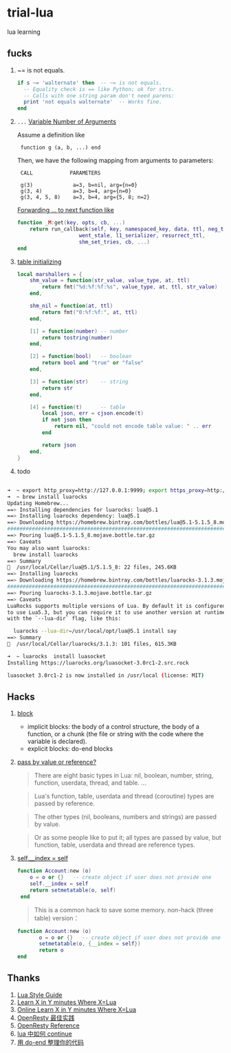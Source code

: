 # trial-lua
lua learning

## fucks

1. ~= is not equals.

    ```lua
    if s ~= 'walternate' then  -- ~= is not equals.
      -- Equality check is == like Python; ok for strs.
      -- Calls with one string param don't need parens:
      print 'not equals walternate'  -- Works fine.
    end
    ```
1. `...` [Variable Number of Arguments](https://www.lua.org/pil/5.2.html)

    Assume a definition like
    
        function g (a, b, ...) end

    Then, we have the following mapping from arguments to parameters:
    
        CALL            PARAMETERS

        g(3)             a=3, b=nil, arg={n=0}
        g(3, 4)          a=3, b=4, arg={n=0}
        g(3, 4, 5, 8)    a=3, b=4, arg={5, 8; n=2}
        
    
    [Forwarding ... to next function  like](https://github.com/thibaultcha/lua-resty-mlcache/blob/master/lib/resty/mlcache.lua)
    
    ```lua
    function _M:get(key, opts, cb, ...)
        return run_callback(self, key, namespaced_key, data, ttl, neg_ttl,
                        went_stale, l1_serializer, resurrect_ttl,
                        shm_set_tries, cb, ...)
    end
    ```

1. [table initializing](https://github.com/thibaultcha/lua-resty-mlcache/blob/master/lib/resty/mlcache.lua)

    ```lua
    local marshallers = {
        shm_value = function(str_value, value_type, at, ttl)
            return fmt("%d:%f:%f:%s", value_type, at, ttl, str_value)
        end,

        shm_nil = function(at, ttl)
            return fmt("0:%f:%f:", at, ttl)
        end,

        [1] = function(number) -- number
            return tostring(number)
        end,

        [2] = function(bool)   -- boolean
            return bool and "true" or "false"
        end,

        [3] = function(str)    -- string
            return str
        end,

        [4] = function(t)      -- table
            local json, err = cjson.encode(t)
            if not json then
                return nil, "could not encode table value: " .. err
            end

            return json
        end,
    }
    ```
    
1. todo

##

```bash
➜  ~ export http_proxy=http://127.0.0.1:9999; export https_proxy=http://127.0.0.1:9999;
➜  ~ brew install luarocks
Updating Homebrew...
==> Installing dependencies for luarocks: lua@5.1
==> Installing luarocks dependency: lua@5.1
==> Downloading https://homebrew.bintray.com/bottles/lua@5.1-5.1.5_8.mojave.bottle.tar.gz
######################################################################## 100.0%
==> Pouring lua@5.1-5.1.5_8.mojave.bottle.tar.gz
==> Caveats
You may also want luarocks:
  brew install luarocks
==> Summary
🍺  /usr/local/Cellar/lua@5.1/5.1.5_8: 22 files, 245.6KB
==> Installing luarocks
==> Downloading https://homebrew.bintray.com/bottles/luarocks-3.1.3.mojave.bottle.tar.gz
######################################################################## 100.0%
==> Pouring luarocks-3.1.3.mojave.bottle.tar.gz
==> Caveats
LuaRocks supports multiple versions of Lua. By default it is configured
to use Lua5.3, but you can require it to use another version at runtime
with the `--lua-dir` flag, like this:

  luarocks --lua-dir=/usr/local/opt/lua@5.1 install say
==> Summary
🍺  /usr/local/Cellar/luarocks/3.1.3: 101 files, 615.3KB

➜  ~ luarocks  install luasocket
Installing https://luarocks.org/luasocket-3.0rc1-2.src.rock

luasocket 3.0rc1-2 is now installed in /usr/local (license: MIT)

```

## Hacks

1. [block](https://www.lua.org/pil/4.2.html)
    * implicit blocks:  the body of a control structure, the body of a function, or a chunk (the file or string with the code where the variable is declared).
    * explicit blocks:  do-end  blocks
    
1. [pass by value or reference?](https://stackoverflow.com/questions/6128152/function-variable-scope-pass-by-value-or-reference)

    > There are eight basic types in Lua: nil, boolean, number, string, function, userdata, thread, and table. ...

    > Lua's function, table, userdata and thread (coroutine) types are passed by reference. 

    > The other types (nil, booleans, numbers and strings) are passed by value. 

    > Or as some people like to put it; all types are passed by value, but function, table, userdata and thread are reference types.

1. [self.__index = self](http://lua-users.org/lists/lua-l/2013-04/msg00617.html)
   ```lua
   function Account:new (o)
       o = o or {}   -- create object if user does not provide one
       self.__index = self
       return setmetatable(o, self)
    end
   ```
   
   > This is a common hack to save some memory.
   > non-hack (three table) version：
   ```lua
   function Account:new (o)
          o = o or {}   -- create object if user does not provide one
          setmetatable(o, {__index = self})
          return o
   end
   ```

## Thanks

1. [Lua Style Guide](https://github.com/Olivine-Labs/lua-style-guide)
1. [Learn X in Y minutes Where X=Lua](https://learnxinyminutes.com/docs/lua/)
1. [Online Learn X in Y minutes Where X=Lua](https://repl.it/@bingoohuang/learn-lua-in-y-minutes)
1. [OpenResty 最佳实践](https://moonbingbing.gitbooks.io/openresty-best-practices/)
1. [OpenResty Reference](https://openresty-reference.readthedocs.io)
1. [lua 中如何 continue](https://wiki.jikexueyuan.com/project/openresty/something/2016_10_3.html)
1. [用 do-end 整理你的代码](https://wiki.jikexueyuan.com/project/openresty/something/2016_10_2.html)
